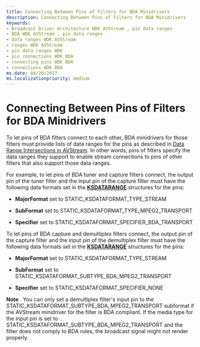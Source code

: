 ```yaml
---
title: Connecting Between Pins of Filters for BDA Minidrivers
description: Connecting Between Pins of Filters for BDA Minidrivers
keywords:
- Broadcast Driver Architecture WDK AVStream , pin data ranges
- BDA WDK AVStream , pin data ranges
- data ranges WDK AVStream
- ranges WDK AVStream
- pin data ranges WDK
- pin connections WDK BDA
- connecting pins WDK BDA
- connections WDK BDA
ms.date: 04/20/2017
ms.localizationpriority: medium
---
```


# Connecting Between Pins of Filters for BDA Minidrivers





To let pins of BDA filters connect to each other, BDA minidrivers for those filters must provide lists of data ranges for the pins as described in [Data Range Intersections in AVStream](data-range-intersections-in-avstream.md). In other words, pins of filters specify the data ranges they support to enable stream connections to pins of other filters that also support those data ranges.

For example, to let pins of BDA tuner and capture filters connect, the output pin of the tuner filter and the input pin of the capture filter must have the following data formats set in the [**KSDATARANGE**](/previous-versions/ff561658(v=vs.85)) structures for the pins:

-   **MajorFormat** set to STATIC\_KSDATAFORMAT\_TYPE\_STREAM

-   **SubFormat** set to STATIC\_KSDATAFORMAT\_TYPE\_MPEG2\_TRANSPORT

-   **Specifier** set to STATIC\_KSDATAFORMAT\_SPECIFIER\_BDA\_TRANSPORT

To let pins of BDA capture and demultiplex filters connect, the output pin of the capture filter and the input pin of the demultiplex filter must have the following data formats set in the [**KSDATARANGE**](/previous-versions/ff561658(v=vs.85)) structures for the pins:

-   **MajorFormat** set to STATIC\_KSDATAFORMAT\_TYPE\_STREAM

-   **SubFormat** set to STATIC\_KSDATAFORMAT\_SUBTYPE\_BDA\_MPEG2\_TRANSPORT

-   **Specifier** set to STATIC\_KSDATAFORMAT\_SPECIFIER\_NONE

**Note**   You can only set a demultiplex filter's input pin to the STATIC\_KSDATAFORMAT\_SUBTYPE\_BDA\_MPEG2\_TRANSPORT subformat if the AVStream minidriver for the filter is BDA compliant.
If the media type for the input pin is set to STATIC\_KSDATAFORMAT\_SUBTYPE\_BDA\_MPEG2\_TRANSPORT and the filter does not comply to BDA rules, the broadcast signal might not render properly.

 

 

